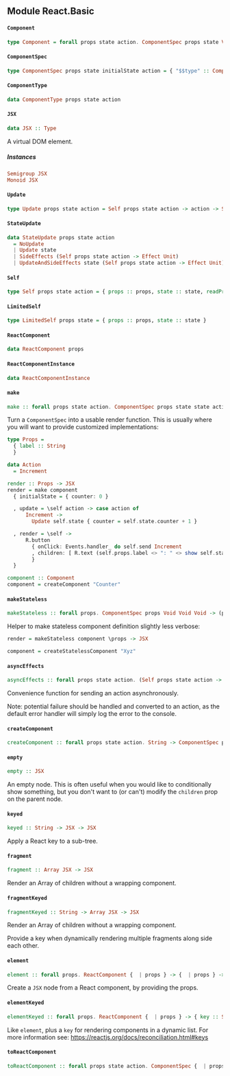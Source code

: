## Module React.Basic

#### `Component`

``` purescript
type Component = forall props state action. ComponentSpec props state Void action
```

#### `ComponentSpec`

``` purescript
type ComponentSpec props state initialState action = { "$$type" :: ComponentType props state action, initialState :: initialState, shouldUpdate :: LimitedSelf props state -> props -> state -> Boolean, didMount :: Self props state action -> Effect Unit, didUpdate :: Self props state action -> Effect Unit, willUnmount :: LimitedSelf props state -> Effect Unit, update :: Update props state action, render :: Self props state action -> JSX }
```

#### `ComponentType`

``` purescript
data ComponentType props state action
```

#### `JSX`

``` purescript
data JSX :: Type
```

A virtual DOM element.

##### Instances
``` purescript
Semigroup JSX
Monoid JSX
```

#### `Update`

``` purescript
type Update props state action = Self props state action -> action -> StateUpdate props state action
```

#### `StateUpdate`

``` purescript
data StateUpdate props state action
  = NoUpdate
  | Update state
  | SideEffects (Self props state action -> Effect Unit)
  | UpdateAndSideEffects state (Self props state action -> Effect Unit)
```

#### `Self`

``` purescript
type Self props state action = { props :: props, state :: state, readProps :: Effect props, readState :: Effect state, send :: action -> Effect Unit, instance_ :: ReactComponentInstance }
```

#### `LimitedSelf`

``` purescript
type LimitedSelf props state = { props :: props, state :: state }
```

#### `ReactComponent`

``` purescript
data ReactComponent props
```

#### `ReactComponentInstance`

``` purescript
data ReactComponentInstance
```

#### `make`

``` purescript
make :: forall props state action. ComponentSpec props state state action -> props -> JSX
```

Turn a `ComponentSpec` into a usable render function.
This is usually where you will want to provide customized
implementations:

```purs
type Props =
  { label :: String
  }

data Action
  = Increment

render :: Props -> JSX
render = make component
  { initialState = { counter: 0 }

  , update = \self action -> case action of
      Increment ->
        Update self.state { counter = self.state.counter + 1 }

  , render = \self ->
      R.button
        { onClick: Events.handler_ do self.send Increment
        , children: [ R.text (self.props.label <> ": " <> show self.state.counter) ]
        }
  }

component :: Component
component = createComponent "Counter"
```

#### `makeStateless`

``` purescript
makeStateless :: forall props. ComponentSpec props Void Void Void -> (props -> JSX) -> props -> JSX
```

Helper to make stateless component definition slightly
less verbose:

```purs
render = makeStateless component \props -> JSX

component = createStatelessComponent "Xyz"
```

#### `asyncEffects`

``` purescript
asyncEffects :: forall props state action. (Self props state action -> Aff action) -> Self props state action -> Effect Unit
```

Convenience function for sending an action asynchronously.

Note: potential failure should be handled and converted to an
  action, as the default error handler will simply log the
  error to the console.

#### `createComponent`

``` purescript
createComponent :: forall props state action. String -> ComponentSpec props state Void action
```

#### `empty`

``` purescript
empty :: JSX
```

An empty node. This is often useful when you would like to conditionally
show something, but you don't want to (or can't) modify the `children` prop
on the parent node.

#### `keyed`

``` purescript
keyed :: String -> JSX -> JSX
```

Apply a React key to a sub-tree.

#### `fragment`

``` purescript
fragment :: Array JSX -> JSX
```

Render an Array of children without a wrapping component.

#### `fragmentKeyed`

``` purescript
fragmentKeyed :: String -> Array JSX -> JSX
```

Render an Array of children without a wrapping component.

Provide a key when dynamically rendering multiple fragments along side
each other.

#### `element`

``` purescript
element :: forall props. ReactComponent {  | props } -> {  | props } -> JSX
```

Create a `JSX` node from a React component, by providing the props.

#### `elementKeyed`

``` purescript
elementKeyed :: forall props. ReactComponent {  | props } -> { key :: String | props } -> JSX
```

Like `element`, plus a `key` for rendering components in a dynamic list.
For more information see: https://reactjs.org/docs/reconciliation.html#keys

#### `toReactComponent`

``` purescript
toReactComponent :: forall props state action. ComponentSpec {  | props } state state action -> ReactComponent {  | props }
```


